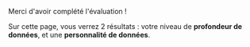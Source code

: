 Merci d'avoir complété l'évaluation !

Sur cette page, vous verrez 2 résultats : votre niveau de **profondeur de données**, et une **personnalité de données**.